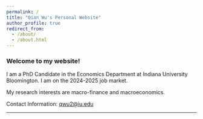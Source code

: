 ```yaml
---
permalink: /
title: "Qian Wu's Personal Website"
author_profile: true
redirect_from: 
  - /about/
  - /about.html
---
```

### Welcome to my website! 

I am a PhD Candidate in the Economics Department at Indiana University Bloomington. I am on the 2024-2025 job market.

My research interests are macro-finance and macroeconomics.


Contact Information: <a href='mailto:qwu2@iu.edu'>qwu2@iu.edu</a>

---
